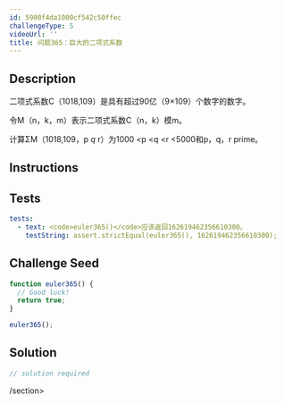 ```yaml
---
id: 5900f4da1000cf542c50ffec
challengeType: 5
videoUrl: ''
title: 问题365：巨大的二项式系数
---
```


## Description
<section id="description">二项式系数C（1018,109）是具有超过90亿（9×109）个数字的数字。 <p>令M（n，k，m）表示二项式系数C（n，k）模m。 </p><p>计算ΣM（1018,109，p <em>q</em> r）为1000 &lt;p &lt;q &lt;r &lt;5000和p，q，r prime。 </p></section>

## Instructions
<section id="instructions">
</section>

## Tests
<section id='tests'>

```yml
tests:
  - text: <code>euler365()</code>应该返回162619462356610300。
    testString: assert.strictEqual(euler365(), 162619462356610300);

```

</section>

## Challenge Seed
<section id='challengeSeed'>

<div id='js-seed'>

```js
function euler365() {
  // Good luck!
  return true;
}

euler365();

```

</div>



</section>

## Solution
<section id='solution'>

```js
// solution required
```

/section>
